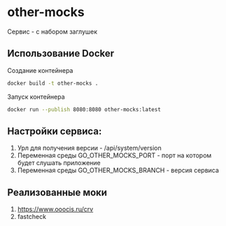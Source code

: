 # other-mocks
Сервис - с набором заглушек

## Использование Docker
Создание контейнера
```bash
docker build -t other-mocks .
```
Запуск контейнера
```bash
docker run --publish 8080:8080 other-mocks:latest
```

## Настройки сервиса:
1. Урл для получения версии - /api/system/version
2. Переменная среды GO_OTHER_MOCKS_PORT - порт на котором будет слушать приложение
3. Переменная среды GO_OTHER_MOCKS_BRANCH - версия сервиса

## Реализованные моки
1. https://www.ooocis.ru/crv
2. fastcheck
